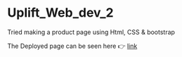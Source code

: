 # Uplift_Web_dev_2


Tried making a product page using Html, CSS & bootstrap

The Deployed page can be seen here 👉 [link](https://shalini-s01.github.io/Uplift_Web_dev_2/)
